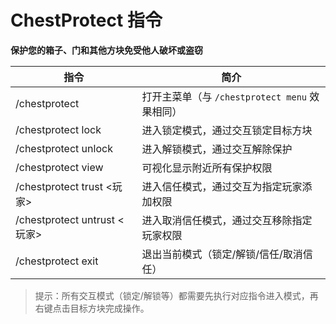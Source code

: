 # ChestProtect 指令

**保护您的箱子、门和其他方块免受他人破坏或盗窃**

| 指令 | 简介 |
|------|------|
| <MinecraftCommand class="borderless">/chestprotect</MinecraftCommand> | 打开主菜单（与 `/chestprotect menu` 效果相同） |
| <MinecraftCommand class="borderless">/chestprotect lock</MinecraftCommand> | 进入锁定模式，通过交互锁定目标方块 |
| <MinecraftCommand class="borderless">/chestprotect unlock</MinecraftCommand> | 进入解锁模式，通过交互解除保护 |
| <MinecraftCommand class="borderless">/chestprotect view</MinecraftCommand> | 可视化显示附近所有保护权限 |
| <MinecraftCommand class="borderless">/chestprotect trust <玩家></MinecraftCommand> | 进入信任模式，通过交互为指定玩家添加权限 |
| <MinecraftCommand class="borderless">/chestprotect untrust <玩家></MinecraftCommand> | 进入取消信任模式，通过交互移除指定玩家权限 |
| <MinecraftCommand class="borderless">/chestprotect exit</MinecraftCommand> | 退出当前模式（锁定/解锁/信任/取消信任） |

> 提示：所有交互模式（锁定/解锁等）都需要先执行对应指令进入模式，再右键点击目标方块完成操作。